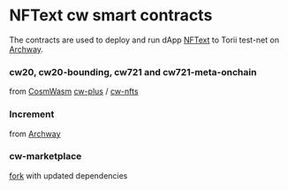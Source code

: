 # NFText cw smart contracts
The contracts are used to deploy and run dApp [NFText](https://github.com/wotori-studio/NFText) to Torii test-net on [Archway](https://archway.io/).

### cw20, cw20-bounding, cw721 and cw721-meta-onchain 
from [CosmWasm](https://github.com/CosmWasm/cosmwasm)
[cw-plus](https://github.com/CosmWasm/cw-plus) / [cw-nfts](https://github.com/CosmWasm/cw-nfts)
### Increment 
 from [Archway](https://github.com/archway-network/archway-templates/tree/main/increment)
### cw-marketplace 
[fork](https://github.com/wotori-studio/cw-marketplace) with updated dependencies
